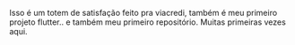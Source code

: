 Isso é um totem de satisfação feito pra viacredi, também é meu primeiro projeto flutter.. e também meu primeiro repositório.
Muitas primeiras vezes aqui.
